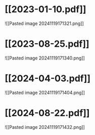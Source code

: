 # [[2023-01-10.pdf]]
![[Pasted image 20241119171321.png]]

# [[2023-08-25.pdf]]
![[Pasted image 20241119171340.png]]

# [[2024-04-03.pdf]]
![[Pasted image 20241119171404.png]]

# [[2024-08-22.pdf]]
![[Pasted image 20241119171432.png]]
